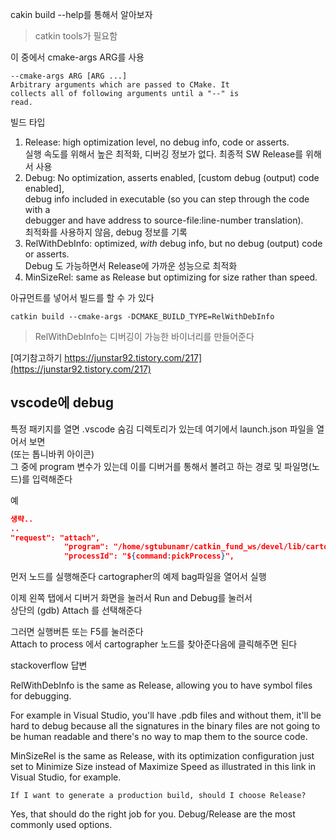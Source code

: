 cakin build --help를 통해서 알아보자   

> catkin tools가 필요함

이 중에서 cmake-args ARG를 사용
```
--cmake-args ARG [ARG ...]
Arbitrary arguments which are passed to CMake. It
collects all of following arguments until a "--" is
read.
```

빌드 타입  
1. Release: high optimization level, no debug info, code or asserts.  
실행 속도를 위해서 높은 최적화, 디버깅 정보가 없다. 최종적 SW Release를 위해서 사용    
2. Debug: No optimization, asserts enabled, [custom debug (output) code enabled],  
   debug info included in executable (so you can step through the code with a  
   debugger and have address to source-file:line-number translation).  
   최적화를 사용하지 않음, debug 정보를 기록
3. RelWithDebInfo: optimized, *with* debug info, but no debug (output) code or asserts.  
Debug 도 가능하면서 Release에 가까운 성능으로 최적화
4. MinSizeRel: same as Release but optimizing for size rather than speed.  



아규먼트를 넣어서 빌드를 할 수 가 있다  
```
catkin build --cmake-args -DCMAKE_BUILD_TYPE=RelWithDebInfo
```

> RelWithDebInfo는 디버깅이 가능한 바이너리를 만들어준다  

[여기참고하기 https://junstar92.tistory.com/217](https://junstar92.tistory.com/217)


## vscode에 debug 
특정 패키지를 열면 .vscode 숨김 디렉토리가 있는데 여기에서 launch.json 파일을 열어서 보면  
(또는 톱니바퀴 아이콘)    
그 중에 program 변수가 있는데 이를 디버거를 통해서 볼려고 하는 경로 및 파일명(노드)를 입력해준다

예
```json
생략..
..
"request": "attach",
            "program": "/home/sgtubunamr/catkin_fund_ws/devel/lib/cartographer_ros/cartographer_node",
            "processId": "${command:pickProcess}",
```

먼저 노드를 실행해준다 cartographer의 예제 bag파일을 열어서 실행  


이제 왼쪽 탭에서 디버거 화면을 눌러서 Run and Debug를 눌러서  
상단의 (gdb) Attach 를 선택해준다   

그러면 실행버튼 또는 F5를 눌러준다   
Attach to process 에서 cartographer 노드를 찾아준다음에 클릭해주면 된다



stackoverflow 답변

RelWithDebInfo is the same as Release, allowing you to have symbol files for debugging.

For example in Visual Studio, you'll have .pdb files and without them, it'll be hard to debug because all the signatures in the binary files are not going to be human readable and there's no way to map them to the source code.

MinSizeRel is the same as Release, with its optimization configuration just set to Minimize Size instead of Maximize Speed as illustrated in this link in Visual Studio, for example.

    If I want to generate a production build, should I choose Release?

Yes, that should do the right job for you. Debug/Release are the most commonly used options.
